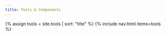 ```yaml
---
title: Tools & Components
---
```


{% assign tools = site.tools | sort: "title" %}
{% include nav.html items=tools %}
